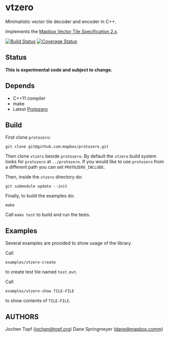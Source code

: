 # vtzero

Minimalistic vector tile decoder and encoder in C++.

Implements the [Mapbox Vector Tile Specification 2.x](https://www.mapbox.com/vector-tiles/specification).

[![Build Status](https://travis-ci.org/mapbox/vtzero.svg?branch=master)](https://travis-ci.org/mapbox/vtzero)
[![Coverage Status](https:/codecov.io/gh/mapbox/vtzero/branch/master/graph/badge.svg)](https://codecov.io/gh/mapbox/vtzero)

## Status

**This is experimental code and subject to change.**


## Depends

* C++11 compiler
* make
* Latest [Protozero](https://github.com/mapbox/protozero)


## Build

First clone `protozero`:

```
git clone git@github.com:mapbox/protozero.git
```

Then clone `vtzero` beside `protozero`. By default the `vtzero` build system looks for `protozero` at `../protozero`. If you would like to use `protozero` from a different path you can set `PROTOZERO_INCLUDE`.

Then, inside the `vtzero` directory do:

```
git submodule update --init
```

Finally, to build the examples do:

```
make
```

Call `make test` to build and run the tests.

## Examples

Several examples are provided to show usage of the library.

Call

    examples/vtzero-create

to create test tile named `test.mvt`.

Call

    examples/vtzero-show TILE-FILE

to show contents of `TILE-FILE`.


## AUTHORS

Jochen Topf (jochen@topf.org)
Dane Springmeyer (dane@mapbox.comm)

